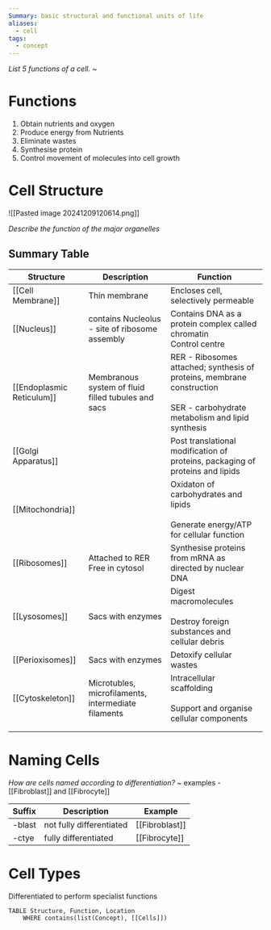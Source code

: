 ```yaml
---
Summary: basic structural and functional units of life
aliases:
  - cell
tags:
  - concept
---
```

*List 5 functions of a cell.*
~
# Functions
1. Obtain nutrients and oxygen
2. Produce energy from Nutrients
3. Eliminate wastes
4. Synthesise protein
5. Control movement of molecules into cell growth
<!--SR:!2025-03-20,15,290-->

# Cell Structure
![[Pasted image 20241209120614.png]]

*Describe the function of the major organelles*
## Summary Table

| Structure                 | Description                                         | Function                                                                                                                        |
| ------------------------- | --------------------------------------------------- | ------------------------------------------------------------------------------------------------------------------------------- |
| [[Cell Membrane]]         | Thin membrane                                       | Encloses cell, selectively permeable<br>                                                                                        |
| [[Nucleus]]               | contains Nucleolus - site of ribosome assembly      | Contains DNA as a protein complex called chromatin<br>Control centre                                                            |
| [[Endoplasmic Reticulum]] | Membranous system of fluid filled tubules and sacs  | RER - Ribosomes attached; synthesis of proteins, membrane construction<br><br>SER - carbohydrate metabolism and lipid synthesis |
| [[Golgi Apparatus]]       |                                                     | Post translational modification of proteins, packaging of proteins and lipids                                                   |
| [[Mitochondria]]          |                                                     | Oxidaton of carbohydrates and lipids<br><br>Generate energy/ATP for cellular function                                           |
| [[Ribosomes]]             | Attached to RER<br>Free in cytosol                  | Synthesise proteins from mRNA as directed by nuclear DNA                                                                        |
| [[Lysosomes]]             | Sacs with enzymes                                   | Digest macromolecules<br><br>Destroy foreign substances and cellular debris                                                     |
| [[Perioxisomes]]          | Sacs with enzymes                                   | Detoxify cellular wastes                                                                                                        |
| [[Cytoskeleton]]          | Microtubles, microfilaments, intermediate filaments | Intracellular scaffolding<br><br>Support and organise cellular components                                                       |
|                           |                                                     |                                                                                                                                 |
|                           |                                                     |                                                                                                                                 |

# Naming Cells
*How are cells named according to differentiation?*
~
examples - [[Fibroblast]] and [[Fibrocyte]]
<!--SR:!2025-03-13,3,254-->

| Suffix | Description              | Example        |
| ------ | ------------------------ | -------------- |
| -blast | not fully differentiated | [[Fibroblast]] |
| -ctye  | fully differentiated     | [[Fibrocyte]]  |


# Cell Types
Differentiated to perform specialist functions
``` dataview
TABLE Structure, Function, Location
	WHERE contains(list(Concept), [[Cells]])

```